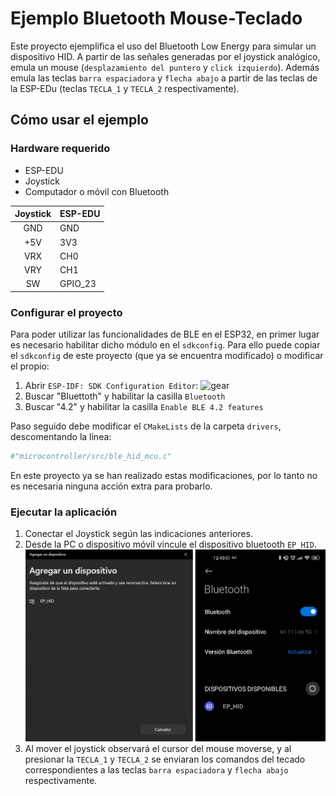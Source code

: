 # Ejemplo Bluetooth Mouse-Teclado

Este proyecto ejemplifica el uso del Bluetooth Low Energy para simular un dispositivo HID. A partir de las señales generadas por el joystick analógico, emula un mouse (`desplazamiento del puntero` y `click izquierdo`). Además emula las teclas `barra espaciadora` y `flecha abajo` a partir de las teclas de la ESP-EDu (teclas `TECLA_1` y `TECLA_2` respectivamente).

## Cómo usar el ejemplo

### Hardware requerido

* ESP-EDU
* Joystick
* Computador o móvil con Bluetooth

|   Joystick    |   ESP-EDU     |
|:-------------:|:--------------|
|   GND         |   GND         |
|   +5V         |   3V3         |
|   VRX         |   CH0         |
|   VRY         |   CH1         |
|   SW          |   GPIO_23     |

### Configurar el proyecto

Para poder utilizar las funcionalidades de BLE en el ESP32, en primer lugar es necesario habilitar dicho módulo en el `sdkconfig`. Para ello puede copiar el `sdkconfig` de este proyecto (que ya se encuentra modificado) o modificar el propio:

1. Abrir `ESP-IDF: SDK Configuration Editor`: ![gear](https://raw.githubusercontent.com/microsoft/vscode-icons/2ca0f3225c1ecd16537107f60f109317fcfc3eb0/icons/dark/gear.svg)
2. Buscar "Bluettoth" y habilitar la casilla `Bluetooth`
3. Buscar "4.2" y habilitar la casilla `Enable BLE 4.2 features`

Paso seguido debe modificar el `CMakeLists` de la carpeta `drivers`, descomentando la línea:

```cmake
#"microcontroller/src/ble_hid_mcu.c"
```

En este proyecto ya se han realizado estas modificaciones, por lo tanto no es necesaria ninguna acción extra para probarlo.

### Ejecutar la aplicación

1. Conectar el Joystick según las indicaciones anteriores.
2. Desde la PC o dispositivo móvil vincule el dispositivo bluetooth `EP_HID`.
![conn](conn.png)
3. Al mover el joystick observará el cursor del mouse moverse, y al presionar la `TECLA_1` y `TECLA_2` se enviaran los comandos del tecado correspondientes a las teclas `barra espaciadora` y `flecha abajo` respectivamente.
